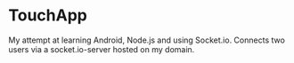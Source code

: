 # TouchApp
My attempt at learning Android, Node.js and using Socket.io. Connects two users via a socket.io-server hosted on my domain.
